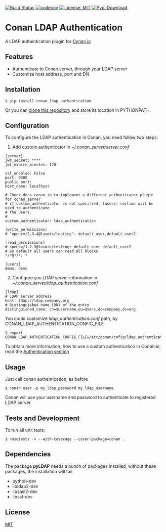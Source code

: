 [![Build Status](https://travis-ci.org/uilianries/conan-ldap-authentication.svg?branch=master)](https://travis-ci.org/uilianries/conan-ldap-authentication)
[![codecov](https://codecov.io/gh/uilianries/conan-ldap-authentication/branch/master/graph/badge.svg)](https://codecov.io/gh/uilianries/conan-ldap-authentication)
[![License: MIT](https://img.shields.io/badge/License-MIT-yellow.svg)](https://opensource.org/licenses/MIT)
[![Pypi Download](https://img.shields.io/badge/download-pypi-blue.svg)](https://pypi.python.org/pypi/conan-ldap-authentication)
# Conan LDAP Authentication

A LDAP authentication plugin for [Conan.io](https://conan.io)

## Features
* Authenticate to Conan server, through your LDAP server
* Customize host address, port and DN

## Installation

    $ pip install conan_ldap_authentication

Or you can [clone this repository](http://github.com/uilianries/conan-ldap-authentication) and store its location in PYTHONPATH.

## Configuration

To configure the LDAP authentication in Conan, you need follow two steps:

1) Add custom authenticator in  *~/.conan_server/server.conf*
```
[server]
jwt_secret: ****
jwt_expire_minutes: 120

ssl_enabled: False
port: 9300
public_port:
host_name: localhost

# Check docs.conan.io to implement a different authenticator plugin for conan_server
# if custom_authenticator is not specified, [users] section will be used to authenticate
# the users.
#
custom_authenticator: ldap_authentication

[write_permissions]
# "opencv/2.3.4@lasote/testing": default_user,default_user2

[read_permissions]
# opencv/1.2.3@lasote/testing: default_user default_user2
# By default all users can read all blocks
*/*@*/*: *

[users]
demo: demo
```
2) Configure you LDAP server information in *~/.conan_server/ldap_authentication.conf*
```
[ldap]
# LDAP server address
host: ldap://ldap.company.org
# Distinguished name (DN) of the entry
distinguished_name: cn=$username,ou=Users,dc=company,dc=org

```

You could customize *ldap_authentication.conf* path, by CONAN_LDAP_AUTHENTICATION_CONFIG_FILE
```shell
$ export CONAN_LDAP_AUTHENTICATION_CONFIG_FILE=/etc/conan/cofig/ldap_authentication.conf
```

To obtain more information, how to use a custom authentication in Conan.io, read the [Authentication section](https://conanio.readthedocs.io/en/latest/server.html?highlight=authentication)

## Usage

Just call conan authentication, as before

    $ conan user -p my_ldap_password my_ldap_username

Conan will use your username and password to authenticate to registered LDAP server.

## Tests and Development

To run all unit tests:

    $ nosetests -v --with-coverage --cover-package=conan .

## Dependencies

The package **pyLDAP** needs a bunch of packages installed, without these packages, the installation will fail.

* python-dev
* libldap2-dev
* libsasl2-dev
* libssl-dev

## License
[MIT](LICENSE.md)
